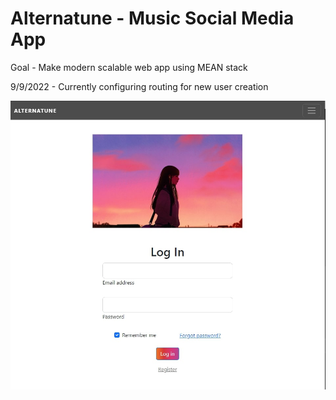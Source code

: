 # Alternatune - Music Social Media App
Goal - Make modern scalable web app using MEAN stack

9/9/2022 - Currently configuring routing for new user creation

![My Image](alternatuneCover.jpg)
